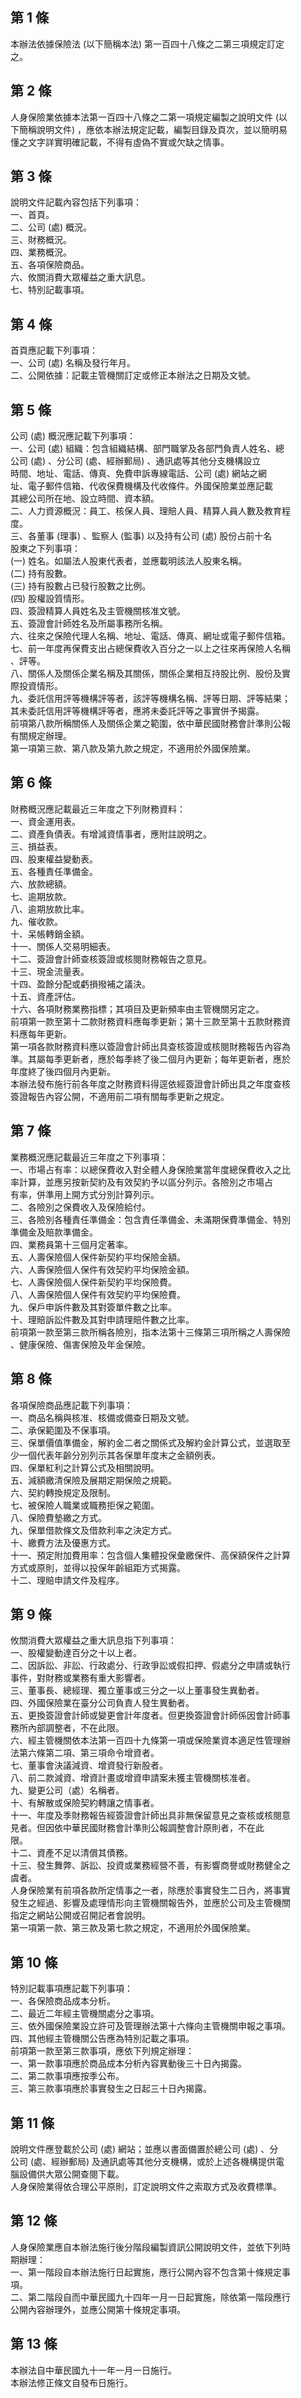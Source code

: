 第 1 條
-------
本辦法依據保險法 (以下簡稱本法) 第一百四十八條之二第三項規定訂定  
之。

第 2 條
-------
人身保險業依據本法第一百四十八條之二第一項規定編製之說明文件 (以  
下簡稱說明文件) ，應依本辦法規定記載，編製目錄及頁次，並以簡明易  
懂之文字詳實明確記載，不得有虛偽不實或欠缺之情事。

第 3 條
-------
說明文件記載內容包括下列事項：  
一、首頁。  
二、公司 (處) 概況。  
三、財務概況。  
四、業務概況。  
五、各項保險商品。  
六、攸關消費大眾權益之重大訊息。  
七、特別記載事項。

第 4 條
-------
首頁應記載下列事項：  
一、公司 (處) 名稱及發行年月。  
二、公開依據：記載主管機關訂定或修正本辦法之日期及文號。

第 5 條
-------
公司 (處) 概況應記載下列事項：                                    
一、公司 (處) 組織：包含組織結構、部門職掌及各部門負責人姓名、總  
    公司 (處) 、分公司 (處、經辦郵局) 、通訊處等其他分支機構設立  
    時間、地址、電話、傳真、免費申訴專線電話、公司 (處) 網站之網  
    址、電子郵件信箱、代收保費機構及代收條件。外國保險業並應記載  
    其總公司所在地、設立時間、資本額。                            
二、人力資源概況：員工、核保人員、理賠人員、精算人員人數及教育程  
    度。                                                          
三、各董事 (理事) 、監察人 (監事) 以及持有公司 (處) 股份占前十名  
    股東之下列事項：                                              
 (一) 姓名。如屬法人股東代表者，並應載明該法人股東名稱。          
 (二) 持有股數。                                                  
 (三) 持有股數占已發行股數之比例。                                
 (四) 股權設質情形。                                              
四、簽證精算人員姓名及主管機關核准文號。                          
五、簽證會計師姓名及所屬事務所名稱。                              
六、往來之保險代理人名稱、地址、電話、傳真、網址或電子郵件信箱。  
七、前一年度再保費支出占總保費收入百分之一以上之往來再保險人名稱  
    、評等。                                                      
八、關係人及關係企業名稱及其關係，關係企業相互持股比例、股份及實  
    際投資情形。                                                  
九、委託信用評等機構評等者，該評等機構名稱、評等日期、評等結果；  
    其未委託信用評等機構評等者，應將未委託評等之事實併予揭露。    
前項第八款所稱關係人及關係企業之範圍，依中華民國財務會計準則公報  
有關規定辦理。                                                    
第一項第三款、第八款及第九款之規定，不適用於外國保險業。

第 6 條
-------
財務概況應記載最近三年度之下列財務資料：                          
一、資金運用表。                                                  
二、資產負債表。有增減資情事者，應附註說明之。                    
三、損益表。                                                      
四、股東權益變動表。                                              
五、各種責任準備金。                                              
六、放款總額。                                                    
七、逾期放款。                                                    
八、逾期放款比率。                                                
九、催收款。                                                      
十、呆帳轉銷金額。                                              
十一、關係人交易明細表。                                          
十二、簽證會計師查核簽證或核閱財務報告之意見。                    
十三、現金流量表。                                                
十四、盈餘分配或虧損撥補之議決。                                  
十五、資產評估。                                                  
十六、各項財務業務指標；其項目及更新頻率由主管機關另定之。        
前項第一款至第十二款財務資料應每季更新；第十三款至第十五款財務資  
料應每年更新。                                                    
第一項各款財務資料應以簽證會計師出具查核簽證或核閱財務報告內容為  
準。其屬每季更新者，應於每季終了後二個月內更新；每年更新者，應於  
年度終了後四個月內更新。                                          
本辦法發布施行前各年度之財務資料得逕依經簽證會計師出具之年度查核  
簽證報告內容公開，不適用前二項有關每季更新之規定。

第 7 條
-------
業務概況應記載最近三年度之下列事項：  
一、市場占有率：以總保費收入對全體人身保險業當年度總保費收入之比  
    率計算，並應另按新契約及有效契約予以區分列示。各險別之市場占  
    有率，併準用上開方式分別計算列示。  
二、各險別之保費收入及保險給付。  
三、各險別各種責任準備金：包含責任準備金、未滿期保費準備金、特別  
    準備金及賠款準備金。  
四、業務員第十三個月定著率。  
五、人壽保險個人保件新契約平均保險金額。  
六、人壽保險個人保件有效契約平均保險金額。  
七、人壽保險個人保件新契約平均保險費。  
八、人壽保險個人保件有效契約平均保險費。  
九、保戶申訴件數及其對簽單件數之比率。  
十、理賠訴訟件數及其對申請理賠件數之比率。  
前項第一款至第三款所稱各險別，指本法第十三條第三項所稱之人壽保險  
、健康保險、傷害保險及年金保險。

第 8 條
-------
各項保險商品應記載下列事項：  
一、商品名稱與核准、核備或備查日期及文號。  
二、承保範圍及不保事項。  
三、保單價值準備金，解約金二者之關係式及解約金計算公式，並選取至  
    少一個代表年齡分別列示其各保單年度末之金額例表。  
四、保單紅利之計算公式及相關說明。  
五、減額繳清保險及展期定期保險之規範。  
六、契約轉換規定及限制。  
七、被保險人職業或職務拒保之範圍。  
八、保險費墊繳之方式。  
九、保單借款條文及借款利率之決定方式。  
十、繳費方法及優惠方式。  
十一、預定附加費用率：包含個人集體投保彙繳保件、高保額保件之計算  
      方式或原則，並得以投保年齡組距方式揭露。  
十二、理賠申請文件及程序。

第 9 條
-------
攸關消費大眾權益之重大訊息指下列事項：  
一、股權變動達百分之十以上者。  
二、因訴訟、非訟、行政處分、行政爭訟或假扣押、假處分之申請或執行  
    事件，對財務或業務有重大影響者。  
三、董事長、總經理、獨立董事或三分之一以上董事發生異動者。  
四、外國保險業在臺分公司負責人發生異動者。  
五、更換簽證會計師或變更會計年度者。但更換簽證會計師係因會計師事  
    務所內部調整者，不在此限。  
六、經主管機關依本法第一百四十九條第一項或保險業資本適足性管理辦  
    法第六條第二項、第三項命令增資者。  
七、董事會決議減資、增資發行新股者。  
八、前二款減資、增資計畫或增資申請案未獲主管機關核准者。  
九、變更公司（處）名稱者。  
十、有解散或保險契約轉讓之情事者。  
十一、年度及季財務報告經簽證會計師出具非無保留意見之查核或核閱意  
      見者。但因依中華民國財務會計準則公報調整會計原則者，不在此  
      限。  
十二、資產不足以清償其債務。  
十三、發生舞弊、訴訟、投資或業務經營不善，有影響商譽或財務健全之  
      虞者。  
人身保險業有前項各款所定情事之一者，除應於事實發生二日內，將事實  
發生之經過、影響及處理情形向主管機關報告外，並應於公司及主管機關  
指定之網站公開或召開記者會說明。  
第一項第一款、第三款及第七款之規定，不適用於外國保險業。

第 10 條
--------
特別記載事項應記載下列事項：  
一、各保險商品成本分析。  
二、最近二年經主管機關處分之事項。  
三、依外國保險業設立許可及管理辦法第十六條向主管機關申報之事項。  
四、其他經主管機關公告應為特別記載之事項。  
前項第一款至第三款事項，應依下列規定辦理：  
一、第一款事項應於商品成本分析內容異動後三十日內揭露。  
二、第二款事項應按季公布。  
三、第三款事項應於事實發生之日起三十日內揭露。

第 11 條
--------
說明文件應登載於公司 (處) 網站；並應以書面備置於總公司 (處) 、分  
公司 (處、經辦郵局) 及通訊處等其他分支機構，或於上述各機構提供電  
腦設備供大眾公開查閱下載。                                        
人身保險業得依合理公平原則，訂定說明文件之索取方式及收費標準。

第 12 條
--------
人身保險業應自本辦法施行後分階段編製資訊公開說明文件，並依下列時  
期辦理：  
一、第一階段自本辦法施行日起實施，應行公開內容不包含第十條規定事  
    項。  
二、第二階段自而中華民國九十四年一月一日起實施，除依第一階段應行  
    公開內容辦理外，並應公開第十條規定事項。

第 13 條
--------
本辦法自中華民國九十一年一月一日施行。  
本辦法修正條文自發布日施行。

